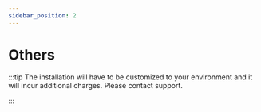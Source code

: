 ```yaml
---
sidebar_position: 2
---
```


# Others

:::tip
The installation will have to be customized to your environment and it will incur additional charges. Please contact support. 	

:::
